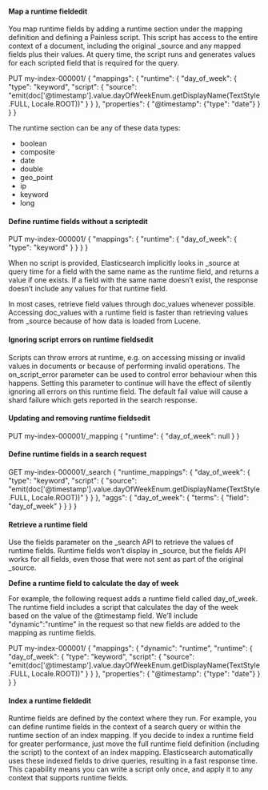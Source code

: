 #### Map a runtime fieldedit

You map runtime fields by adding a runtime section under the mapping definition and defining a Painless script. This script has access to the entire context of a document, including the original _source and any mapped fields plus their values. At query time, the script runs and generates values for each scripted field that is required for the query.

PUT my-index-000001/
{
  "mappings": {
    "runtime": {
      "day_of_week": {
        "type": "keyword",
        "script": {
          "source": "emit(doc['@timestamp'].value.dayOfWeekEnum.getDisplayName(TextStyle.FULL, Locale.ROOT))"
        }
      }
    },
    "properties": {
      "@timestamp": {"type": "date"}
    }
  }
}

The runtime section can be any of these data types:

- boolean
- composite
- date
- double
- geo_point
- ip
- keyword
- long

#### Define runtime fields without a scriptedit

PUT my-index-000001/
{
  "mappings": {
    "runtime": {
      "day_of_week": {
        "type": "keyword"
      }
    }
  }
}

When no script is provided, Elasticsearch implicitly looks in _source at query time for a field with the same name as the runtime field, and returns a value if one exists. If a field with the same name doesn’t exist, the response doesn’t include any values for that runtime field.

In most cases, retrieve field values through doc_values whenever possible. Accessing doc_values with a runtime field is faster than retrieving values from _source because of how data is loaded from Lucene.

#### Ignoring script errors on runtime fieldsedit

Scripts can throw errors at runtime, e.g. on accessing missing or invalid values in documents or because of performing invalid operations. The on_script_error parameter can be used to control error behaviour when this happens. Setting this parameter to continue will have the effect of silently ignoring all errors on this runtime field. The default fail value will cause a shard failure which gets reported in the search response.

#### Updating and removing runtime fieldsedit

PUT my-index-000001/_mapping
{
 "runtime": {
   "day_of_week": null
 }
}

#### Define runtime fields in a search request

GET my-index-000001/_search
{
  "runtime_mappings": {
    "day_of_week": {
      "type": "keyword",
      "script": {
        "source": "emit(doc['@timestamp'].value.dayOfWeekEnum.getDisplayName(TextStyle.FULL, Locale.ROOT))"
      }
    }
  },
  "aggs": {
    "day_of_week": {
      "terms": {
        "field": "day_of_week"
      }
    }
  }
}

#### Retrieve a runtime field

Use the fields parameter on the _search API to retrieve the values of runtime fields. Runtime fields won’t display in _source, but the fields API works for all fields, even those that were not sent as part of the original _source.

**Define a runtime field to calculate the day of week**

For example, the following request adds a runtime field called day_of_week. The runtime field includes a script that calculates the day of the week based on the value of the @timestamp field. We’ll include "dynamic":"runtime" in the request so that new fields are added to the mapping as runtime fields.

PUT my-index-000001/
{
  "mappings": {
    "dynamic": "runtime",
    "runtime": {
      "day_of_week": {
        "type": "keyword",
        "script": {
          "source": "emit(doc['@timestamp'].value.dayOfWeekEnum.getDisplayName(TextStyle.FULL, Locale.ROOT))"
        }
      }
    },
    "properties": {
      "@timestamp": {"type": "date"}
    }
  }
}

#### Index a runtime fieldedit

Runtime fields are defined by the context where they run. For example, you can define runtime fields in the context of a search query or within the runtime section of an index mapping. If you decide to index a runtime field for greater performance, just move the full runtime field definition (including the script) to the context of an index mapping. Elasticsearch automatically uses these indexed fields to drive queries, resulting in a fast response time. This capability means you can write a script only once, and apply it to any context that supports runtime fields.
